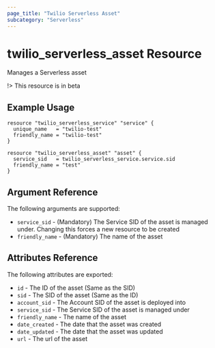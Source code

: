 ```yaml
---
page_title: "Twilio Serverless Asset"
subcategory: "Serverless"
---
```


# twilio_serverless_asset Resource

Manages a Serverless asset

!> This resource is in beta

## Example Usage

```hcl
resource "twilio_serverless_service" "service" {
  unique_name   = "twilio-test"
  friendly_name = "twilio-test"
}

resource "twilio_serverless_asset" "asset" {
  service_sid   = twilio_serverless_service.service.sid
  friendly_name = "test"
}
```

## Argument Reference

The following arguments are supported:

- `service_sid` - (Mandatory) The Service SID of the asset is managed under. Changing this forces a new resource to be created
- `friendly_name` - (Mandatory) The name of the asset

## Attributes Reference

The following attributes are exported:

- `id` - The ID of the asset (Same as the SID)
- `sid` - The SID of the asset (Same as the ID)
- `account_sid` - The Account SID of the asset is deployed into
- `service_sid` - The Service SID of the asset is managed under
- `friendly_name` - The name of the asset
- `date_created` - The date that the asset was created
- `date_updated` - The date that the asset was updated
- `url` - The url of the asset
